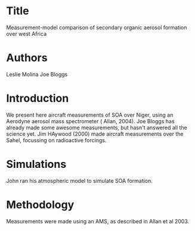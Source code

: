 # Title

Measurement-model comparison of secondary organic aerosol formation over west Africa

# Authors 
Leslie Molina
Joe Bloggs

# Introduction
We present here aircraft measurements of SOA over Niger, using an Aerodyne aerosol mass spectrometer ( Allan, 2004).
Joe Bloggs has already made some awesome measurements, but hasn't answered all the science yet. 
Jim HAywood (2000) made aircraft measurements over the Sahel, focussing on radioactive forcings.

# Simulations
John ran his atmospheric model to simulate SOA formation. 

# Methodology
Measurements were made using an AMS, as described in Allan et al 2003. 